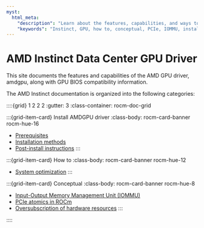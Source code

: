 ```yaml
---
myst:
  html_meta:
    "description": "Learn about the features, capabilities, and ways to optimize the AMD GPU drivers"
    "keywords": "Instinct, GPU, how to, conceptual, PCIe, IOMMU, install"
---
```


# AMD Instinct Data Center GPU Driver

This site documents the features and capabilities of the AMD GPU driver, amdgpu, along with GPU BIOS compatibility information.

The AMD Instinct documentation is organized into the following categories:

::::{grid} 1 2 2 2
:gutter: 3
:class-container: rocm-doc-grid

:::{grid-item-card} Install AMDGPU driver
:class-body: rocm-card-banner rocm-hue-16

* [Prerequisites](./install/detailed-install/prerequisites.rst)
* [Installation methods](./install/install-overview.rst)
* [Post-install instructions](./install/detailed-install/post-install.rst)
:::

:::{grid-item-card} How to
:class-body: rocm-card-banner rocm-hue-12

* [System optimization](./system-optimization/index.rst)
:::

:::{grid-item-card} Conceptual
:class-body: rocm-card-banner rocm-hue-8

* [Input-Output Memory Management Unit (IOMMU)](./conceptual/iommu.rst)
* [PCIe atomics in ROCm](./conceptual/pcie-atomics.rst)
* [Oversubscription of hardware resources](./conceptual/oversubscription.rst)
:::

::::
